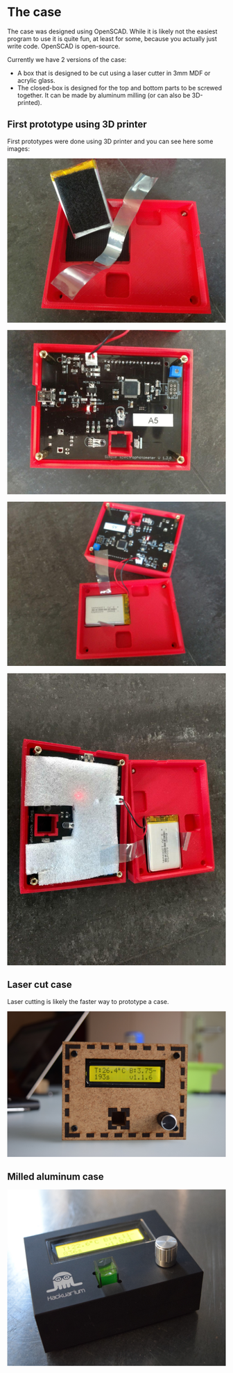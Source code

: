 # The case

The case was designed using OpenSCAD. While it is likely not the easiest program to use it is quite fun, at least for some, because you actually just write code. OpenSCAD is open-source.

Currently we have 2 versions of the case:

- A box that is designed to be cut using a laser cutter in 3mm MDF or acrylic glass.
- The closed-box is designed for the top and bottom parts to be screwed together. It can be made by aluminum milling (or can also be 3D-printed).

## First prototype using 3D printer

First prototypes were done using 3D printer and you can see here some images:

![build1.jpg](build1.jpg)

![build2.jpg](build2.jpg)

![build3.jpg](build3.jpg)

![build4.jpg](build4.jpg)

## Laser cut case

Laser cutting is likely the faster way to prototype a case.

![build4.jpg](wood.JPG)

## Milled aluminum case

![build4.jpg](aluminum.jpg)

